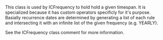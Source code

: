 This class is used by ICFrequency to hold hold a given timespan.  It is specialized because it has custom operators specificly for it's purpose.  Basially recurrence dates are determined by generating a list of each rule and intersecting it with an infinite list of the given frequency (e.g. YEARLY).

See the ICFrequency class comment for more information.